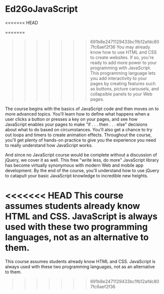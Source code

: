 # Ed2GoJavaScript

<<<<<<< HEAD

=======
>>>>>>> 691b8e2471129433bc1fb12afdc807fc6aef2f36
You may already know how to use HTML and CSS to create websites. If so, you're ready to add more power to your programming with JavaScript. This programming language lets you add interactivity to your pages by creating features such as buttons, picture carousels, and collapsible panels to your Web pages.

The course begins with the basics of JavaScript code and then moves on to more advanced topics. You'll learn how to define what happens when a user clicks a button or presses a key on your pages, and see how JavaScript enables your pages to make "if . . . then . . . else" decisions about what to do based on circumstances. You'll also get a chance to try out loops and timers to create animation effects. Throughout the course, you'll get plenty of hands-on practice to give you the experience you need to really understand how JavaScript works.

And since no JavaScript course would be complete without a discussion of jQuery, we cover it as well. This free "write less, do more" JavaScript library has become virtually synonymous with modern Web and mobile app development. By the end of the course, you'll understand how to use jQuery to catapult your basic JavaScript knowledge to incredible new heights.

<<<<<<< HEAD
This course assumes students already know HTML and CSS. JavaScript is always used with these two programming languages, not as an alternative to them.
=======
This course assumes students already know HTML and CSS. JavaScript is always used with these two programming languages, not as an alternative to them.
>>>>>>> 691b8e2471129433bc1fb12afdc807fc6aef2f36
